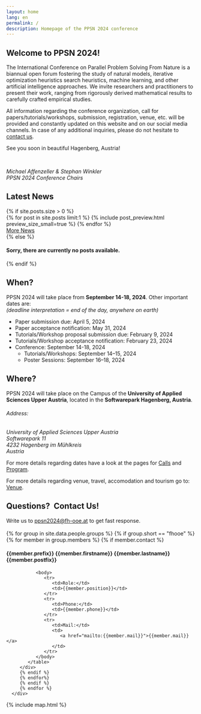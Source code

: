 ```yaml
---
layout: home
lang: en
permalink: /
description: Homepage of the PPSN 2024 conference
---
```


<section class="background-light pad" id="welcome">
    <div class="container text-justify">
        <h1>Welcome to PPSN 2024!</h1>
        <div class="row">
            <div class="col-lg-12 col-md-12">
                <p class="text-justify">
                    The International Conference on Parallel Problem Solving From Nature is a biannual open forum fostering the study of natural models, iterative optimization heuristics search heuristics, machine learning, and other artificial intelligence approaches. We invite researchers and practitioners to present their work, ranging from rigorously derived mathematical results to carefully crafted empirical studies.
                </p>
                <p>
                    All information regarding the conference organization, call for papers/tutorials/workshops, submission, registration, venue, etc. will be provided and constantly updated on this website and on our social media channels. In case of any additional inquiries, please do not hesitate to <a href="#contact">contact us</a>.
                </p>
                <p>See you soon in beautiful Hagenberg, Austria!</p>
                <br/>
                <p>                
                    <em>Michael Affenzeller & Stephan Winkler</em><br/>
                    <em>PPSN 2024 Conference Chairs</em>
                </p>                
            </div>
        </div>
    </div>
</section>

<section class="background-dark pad" id="news">
    <div class="container">
        <h1>Latest News</h1>
        {% if site.posts.size > 0 %}        
        <div class="row">
            <div class="col-lg-12 col-md-12">
                {% for post in site.posts limit:1 %}
                    {% include post_preview.html preview_size_small=true %}
                {% endfor %}
            </div>
        </div>
        <div class="row">
            <div class="col-lg-12 text-right">
                <a href="/news" id="btn-blog" class="btn btn-xl btn-slim-primary blog-button">More News</a>
            </div>
        </div>
        {% else %}
        <div class="row"><div class="col-lg-12"><h4>Sorry, there are currently no posts available.</h4></div></div>
        {% endif %}
    </div>
</section>

<section class="background-primary pad" id="overview">
    <div class="container text-justify">        
        <div class="row">
            <div class="col-lg-6 col-md-12">
                <h2>When?</h2>
                <p class="text-justify">
                    PPSN 2024 will take place from <b>September 14-18, 2024</b>. Other important dates are:<br/><em>(deadline interpretation = end of the day, anywhere on earth)</em>
                </p>
                <ul class="date-list">
                    <li>Paper submission due:           <span>April 5, 2024</span></li>
                    <li>Paper acceptance notification:  <span>May 31, 2024</span></li>
                    <li>Tutorials/Workshop proposal submission due: <span>February 9, 2024</span></li>
                    <li>Tutorials/Workshop acceptance notification: <span>February 23, 2024</span></li>
                    <li>
                        Conference: <span>September 14-18, 2024</span>
                        <ul class="date-list-l2">
                            <li>Tutorials/Workshops: <span>September 14–15, 2024</span></li>
                            <li>Poster Sessions: <span>September 16–18, 2024</span></li>
                        </ul>
                    </li>
                </ul> 
            </div>
            <div class="col-lg-6 col-md-12">
                <h2>Where?</h2>
                <p class="text-justify">
                    PPSN 2024 will take place on the Campus of the <b>University of Applied Sciences Upper Austria</b>, located in the <b>Softwarepark Hagenberg, Austria</b>.
                </p>
                <p>
                    <h6>Address:</h6>
                    <address>
                    University of Applied Sciences Upper Austria<br/>
                    Softwarepark 11<br/>
                    4232 Hagenberg im Mühlkreis<br/>
                    Austria
                    </address>                    
                </p>                             
            </div>
        </div>
        <div class="row">
            <div class="col-lg-6 col-md-12">
                <p>
                    For more details regarding dates have a look at the pages for <a href="{{ site.baseurl }}/calls">Calls</a> and <a href="{{ site.baseurl }}/program">Program</a>.
                </p> 
            </div>
            <div class="col-lg-6 col-md-12">
                <p>
                    For more details regarding venue, travel, accomodation and tourism go to: <a href="{{ site.baseurl }}/venue">Venue</a>.
                </p> 
            </div>
        </div>
    </div>
</section>

<section class="background-primary pad" id="contact">
   <div class="container text-justify">
      <h2>Questions? &nbsp;Contact Us!</h2>
      <div class="row"><div class="col-sm-12">Write us to <a style="text-decoration:underline" href="mailto:ppsn2024@fh-ooe.at">ppsn2024@fh-ooe.at</a> to get fast response.<br/><br/></div></div>
      <div class="row contact-info">
         {% for group in site.data.people.groups %}
         {% if group.short == "fhooe" %}
         {% for member in group.members %}
         {% if member.contact %}
         <div class="col-lg-4 col-md-12">
            <h4>{{member.prefix}} {{member.firstname}} {{member.lastname}} {{member.postfix}}</h4>
            <table class="contact-table">

               <body>
                  <tr>
                     <td>Role:</td>
                     <td>{{member.position}}</td>
                  </tr>
                  <tr>
                     <td>Phone:</td>
                     <td>{{member.phone}}</td>
                  </tr>
                  <tr>
                     <td>Mail:</td>
                     <td>
                        <a href="mailto:{{member.mail}}">{{member.mail}}</a>
                     </td>
                  </tr>
               </body>
            </table>
         </div>
         {% endif %}
         {% endfor%}
         {% endif %}
         {% endfor %}
      </div>
   </div>
</section>

{% include map.html %}